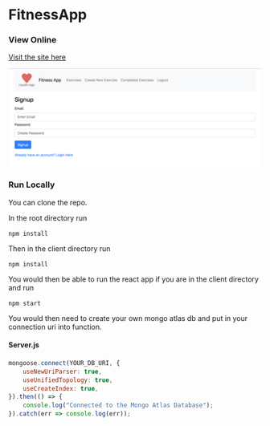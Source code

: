 # FitnessApp

### View Online

[Visit the site here](http://exercisetracker.info")

![Screenshot](docs/screenshot.jpg)

### Run Locally
You can clone the repo.

In the root directory run
```
npm install
```

Then in the client directory run
```
npm install
```

You would then be able to run the react app if you are in the client directory and run
```
npm start
```

You would then need to create your own mongo atlas db and put in your connection uri into function.
#### Server.js
```javascript
mongoose.connect(YOUR_DB_URI, {
    useNewUriParser: true,
    useUnifiedTopology: true,
    useCreateIndex: true,
}).then(() => {
    console.log("Connected to the Mongo Atlas Database");
}).catch(err => console.log(err));
```
